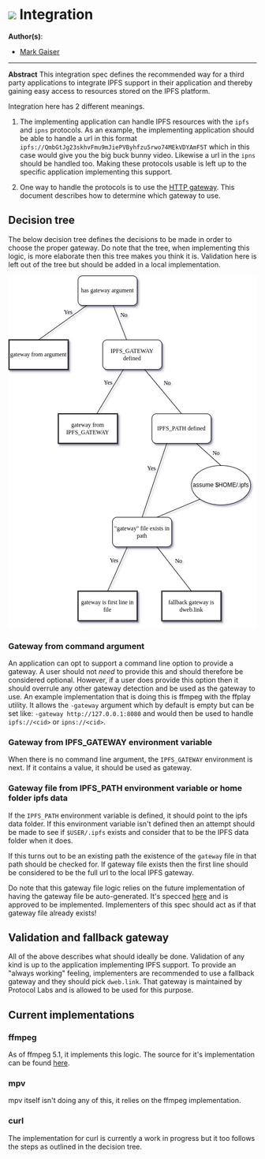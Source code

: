 # ![](https://img.shields.io/badge/status-reliable-green.svg?style=flat-square) Integration  <!-- omit in toc -->

**Author(s)**:
- [Mark Gaiser](https://github.com/markg85/)

* * *

**Abstract**
This integration spec defines the recommended way for a third party applications to integrate IPFS support in their application and thereby gaining easy access to resources stored on the IPFS platform.

Integration here has 2 different meanings.

1. The implementing application can handle IPFS resources with the `ipfs` and `ipns` protocols. As an example, the implementing application should be able to handle a url in this format `ipfs://QmbGtJg23skhvFmu9mJiePVByhfzu5rwo74MEkVDYAmF5T` which in this case would give you the big buck bunny video. Likewise a url in the `ipns` should be handled too. Making these protocols usable is left up to the specific application implementing this support.

2. One way to handle the protocols is to use the [HTTP gateway](https://docs.ipfs.tech/concepts/ipfs-gateway/). This document describes how to determine which gateway to use.

## Decision tree
The below decision tree defines the decisions to be made in order to choose the proper gateway. Do note that the tree, when implementing this logic, is more elaborate then this tree makes you think it is. Validation here is left out of the tree but should be added in a local implementation.

<img src="img/gateway_decision_tree.drawio.png" width="503" height="716" />

### Gateway from command argument
An application can opt to support a command line option to provide a gateway. A user should not _need_ to provide this and should therefore be considered optional. However, if a user does provide this option then it should overrule any other gateway detection and be used as the gateway to use. An example implementation that is doing this is ffmpeg with the ffplay utility. It allows the `-gateway` argument which by default is empty but can be set like: `-gateway http://127.0.0.1:8080` and would then be used to handle `ipfs://<cid>` or `ipns://<cid>`.

### Gateway from IPFS_GATEWAY environment variable
When there is no command line argument, the `IPFS_GATEWAY` environment is next. If it contains a value, it should be used as gateway.

### Gateway file from IPFS_PATH environment variable or home folder ipfs data
If the `IPFS_PATH` environment variable is defined, it should point to the ipfs data folder. If this environment variable isn't defined then an attempt should be made to see if `$USER/.ipfs` exists and consider that to be the IPFS data folder when it does.

If this turns out to be an existing path the existence of the `gateway` file in that path should be checked for. If gateway file exists then the first line should be considered to be the full url to the local IPFS gateway.

Do note that this gateway file logic relies on the future implementation of having the gateway file be auto-generated. It's specced [here](https://github.com/ipfs/go-ipfs/issues/8847) and is approved to be implemented. Implementers of this spec should act as if that gateway file already exists!

## Validation and fallback gateway
All of the above describes what should ideally be done. Validation of any kind is up to the application implementing IPFS support. To provide an "always working" feeling, implementers are recommended to use a fallback gateway and they should pick `dweb.link`. That gateway is maintained by Protocol Labs and is allowed to be used for this purpose.

## Current implementations
### ffmpeg
As of ffmpeg 5.1, it implements this logic. The source for it's implementation can be found [here](https://github.com/FFmpeg/FFmpeg/blob/master/libavformat/ipfsgateway.c).

### mpv
mpv itself isn't doing any of this, it relies on the ffmpeg implementation.

### curl
The implementation for curl is currently a work in progress but it too follows the steps as outlined in the decision tree.
